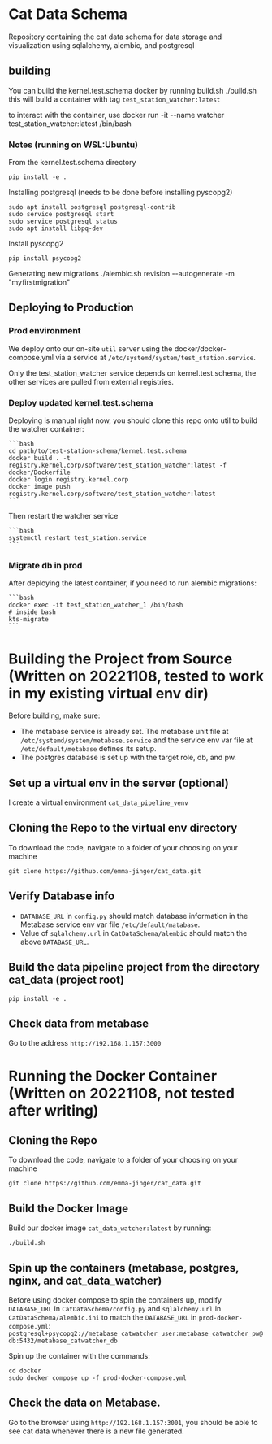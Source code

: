 # Cat Data Schema

Repository containing the cat data schema for data storage and visualization using sqlalchemy, alembic, and postgresql

## building

You can build the kernel.test.schema docker by running build.sh
    ./build.sh
this will build a container with tag `test_station_watcher:latest`

to interact with the container, use
    docker run -it --name watcher test_station_watcher:latest /bin/bash

### Notes (running on WSL:Ubuntu)

From the kernel.test.schema directory

    pip install -e .

Installing postgresql (needs to be done before installing pyscopg2)

    sudo apt install postgresql postgresql-contrib
    sudo service postgresql start
    sudo service postgresql status
    sudo apt install libpq-dev

Install pyscopg2

    pip install psycopg2

Generating new migrations
./alembic.sh revision --autogenerate -m "myfirstmigration"

## Deploying to Production

### Prod environment

We deploy onto our on-site `util` server using the docker/docker-compose.yml via a service at `/etc/systemd/system/test_station.service`.

Only the test_station_watcher service depends on kernel.test.schema, the other services are pulled from external registries.

### Deploy updated kernel.test.schema

Deploying is manual right now, you should clone this repo onto util to build the watcher container:

    ```bash
    cd path/to/test-station-schema/kernel.test.schema
    docker build . -t registry.kernel.corp/software/test_station_watcher:latest -f docker/Dockerfile
    docker login registry.kernel.corp
    docker image push registry.kernel.corp/software/test_station_watcher:latest
    ```

Then restart the watcher service

    ```bash
    systemctl restart test_station.service
    ```

### Migrate db in prod

After deploying the latest container, if you need to run alembic migrations:

    ```bash
    docker exec -it test_station_watcher_1 /bin/bash
    # inside bash
    kts-migrate
    ```
# Building the Project from Source (Written on 20221108, tested to work in my existing virtual env dir)
Before building, make sure: 
- The metabase service is already set. The metabase unit file at `/etc/systemd/system/metabase.service` and the service env var file at `/etc/default/metabase` defines its setup. 
- The postgres database is set up with the target role, db, and pw.

## Set up a virtual env in the server (optional)
I create a virtual environment `cat_data_pipeline_venv`
## Cloning the Repo to the virtual env directory 
To download the code, navigate to a folder of your choosing on your machine
```
git clone https://github.com/emma-jinger/cat_data.git 
```

## Verify Database info
- `DATABASE_URL` in `config.py` should match database information in the Metabase service env var file `/etc/default/matabase`.
- Value of `sqlalchemy.url` in `CatDataSchema/alembic` should match the above `DATABASE_URL`.
 
## Build the data pipeline project from the directory cat_data (project root)
```
pip install -e . 
```
## Check data from metabase 
Go to the address `http://192.168.1.157:3000`

# Running the Docker Container (Written on 20221108, not tested after writing)

## Cloning the Repo
To download the code, navigate to a folder of your choosing on your machine
```
git clone https://github.com/emma-jinger/cat_data.git 
```
## Build the Docker Image
Build our docker image `cat_data_watcher:latest` by running: 
```
./build.sh
```
## Spin up the containers (metabase, postgres, nginx, and cat_data_watcher)
Before using docker compose to spin the containers up, modify `DATABASE_URL` in `CatDataSchema/config.py` and `sqlalchemy.url` in `CatDataSchema/alembic.ini` to match the `DATABASE_URL` in `prod-docker-compose.yml`: 
```postgresql+psycopg2://metabase_catwatcher_user:metabase_catwatcher_pw@db:5432/metabase_catwatcher_db```

Spin up the container with the commands: 
```
cd docker 
sudo docker compose up -f prod-docker-compose.yml
```
## Check the data on Metabase. 
Go to the browser using `http://192.168.1.157:3001`, you should be able to see cat data whenever there is a new file generated. 

